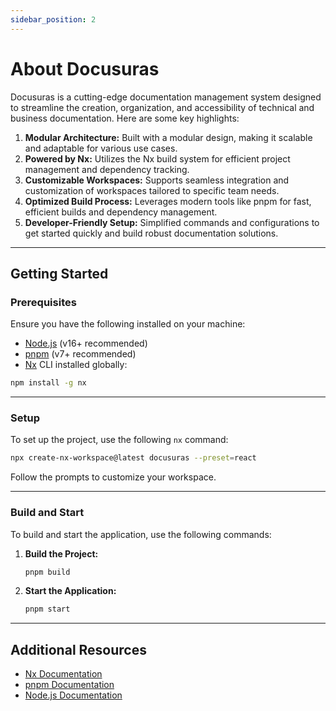 ```yaml
---
sidebar_position: 2
---
```


# About Docusuras

Docusuras is a cutting-edge documentation management system designed to streamline the creation, organization, and accessibility of technical and business documentation. Here are some key highlights:

1. **Modular Architecture:** Built with a modular design, making it scalable and adaptable for various use cases.
2. **Powered by Nx:** Utilizes the Nx build system for efficient project management and dependency tracking.
3. **Customizable Workspaces:** Supports seamless integration and customization of workspaces tailored to specific team needs.
4. **Optimized Build Process:** Leverages modern tools like pnpm for fast, efficient builds and dependency management.
5. **Developer-Friendly Setup:** Simplified commands and configurations to get started quickly and build robust documentation solutions.

---

## Getting Started

### Prerequisites

Ensure you have the following installed on your machine:
- [Node.js](https://nodejs.org/) (v16+ recommended)
- [pnpm](https://pnpm.io/) (v7+ recommended)
- [Nx](https://nx.dev/) CLI installed globally: 

```bash
npm install -g nx
```

---

### Setup

To set up the project, use the following `nx` command:

```bash
npx create-nx-workspace@latest docusuras --preset=react
```

Follow the prompts to customize your workspace.

---

### Build and Start

To build and start the application, use the following commands:

1. **Build the Project:**

   ```bash
   pnpm build
   ```

2. **Start the Application:**

   ```bash
   pnpm start
   ```

---

## Additional Resources

- [Nx Documentation](https://nx.dev/)
- [pnpm Documentation](https://pnpm.io/)
- [Node.js Documentation](https://nodejs.org/en/docs/)
